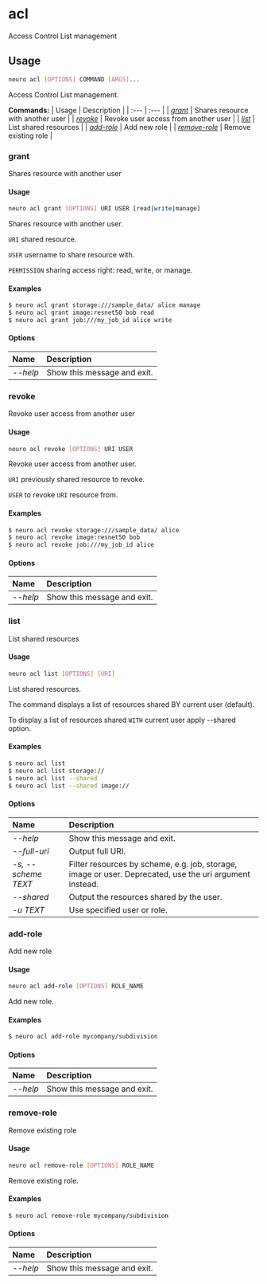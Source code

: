 # acl

Access Control List management

## Usage

```bash
neuro acl [OPTIONS] COMMAND [ARGS]...
```

Access Control List management.

**Commands:**
| Usage | Description |
| :--- | :--- |
| [_grant_](acl.md#grant) | Shares resource with another user |
| [_revoke_](acl.md#revoke) | Revoke user access from another user |
| [_list_](acl.md#list) | List shared resources |
| [_add-role_](acl.md#add-role) | Add new role |
| [_remove-role_](acl.md#remove-role) | Remove existing role |


### grant

Shares resource with another user


#### Usage

```bash
neuro acl grant [OPTIONS] URI USER [read|write|manage]
```

Shares resource with another user.

`URI` shared resource.

`USER` username to
share resource with.

`PERMISSION` sharing access right: read, write, or
manage.

#### Examples

```bash
$ neuro acl grant storage:///sample_data/ alice manage
$ neuro acl grant image:resnet50 bob read
$ neuro acl grant job:///my_job_id alice write
```

#### Options

| Name | Description |
| :--- | :--- |
| _--help_ | Show this message and exit. |



### revoke

Revoke user access from another user


#### Usage

```bash
neuro acl revoke [OPTIONS] URI USER
```

Revoke user access from another user.

`URI` previously shared resource to
revoke.

`USER` to revoke `URI` resource from.

#### Examples

```bash
$ neuro acl revoke storage:///sample_data/ alice
$ neuro acl revoke image:resnet50 bob
$ neuro acl revoke job:///my_job_id alice
```

#### Options

| Name | Description |
| :--- | :--- |
| _--help_ | Show this message and exit. |



### list

List shared resources


#### Usage

```bash
neuro acl list [OPTIONS] [URI]
```

List shared resources.

The command displays a list of resources shared BY
current user (default).

To display a list of resources shared `WITH` current
user apply --shared option.

#### Examples

```bash
$ neuro acl list
$ neuro acl list storage://
$ neuro acl list --shared
$ neuro acl list --shared image://
```

#### Options

| Name | Description |
| :--- | :--- |
| _--help_ | Show this message and exit. |
| _--full-uri_ | Output full URI. |
| _-s, --scheme TEXT_ | Filter resources by scheme, e.g. job, storage, image or user. Deprecated, use the uri argument instead. |
| _--shared_ | Output the resources shared by the user. |
| _-u TEXT_ | Use specified user or role. |



### add-role

Add new role


#### Usage

```bash
neuro acl add-role [OPTIONS] ROLE_NAME
```

Add new role.

#### Examples

```bash
$ neuro acl add-role mycompany/subdivision
```

#### Options

| Name | Description |
| :--- | :--- |
| _--help_ | Show this message and exit. |



### remove-role

Remove existing role


#### Usage

```bash
neuro acl remove-role [OPTIONS] ROLE_NAME
```

Remove existing role.

#### Examples

```bash
$ neuro acl remove-role mycompany/subdivision
```

#### Options

| Name | Description |
| :--- | :--- |
| _--help_ | Show this message and exit. |


